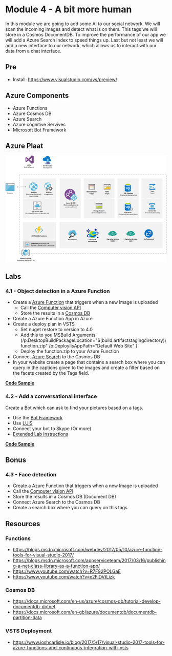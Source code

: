 # Module 4 - A bit more human #
In this module we are going to add some AI to our social network. We will scan the incoming images and detect what is on them. This tags we will store in a Cosmos DocumentDB. To improve the performance of our app we will add a Azure Search index to speed things up. Last but not least we will add a new interface to our network, which allows us to interact with our data from a chat interface.

## Pre ##
* Install: https://www.visualstudio.com/vs/preview/

## Azure Components ##
* Azure Functions
* Azure Cosmos DB
* Azure Search
* Azure cognitive Servives
* Microsoft Bot Framework

## Azure Plaat ##
![image](/Visio/lab04.png)

## Labs ##

### 4.1 - Object detection in a Azure Function ### 
* Create a [Azure Function](https://azure.microsoft.com/nl-nl/services/functions/) that triggers when a new Image is uploaded
  * Call the [Computer vision API](https://azure.microsoft.com/nl-nl/services/cognitive-services/computer-vision/)
  * Store the results in a [Cosmos DB](https://azure.microsoft.com/nl-nl/services/cosmos-db/)
* Create a Azure Function App in Azure
* Create a deploy plan in VSTS
  * Set nuget restore to version to 4.0
  * Add this to you MSBuild Arguments    
  (/p:DesktopBuildPackageLocation="$(build.artifactstagingdirectory)\function.zip" /p:DeployIisAppPath="Default Web Site" )
  * Deploy the function.zip to your Azure Function
* Connect [Azure Search](https://azure.microsoft.com/nl-nl/services/search/) to the Cosmos DB
* In your website create a page that contains a search box where you can query in the captions given to the images and create a filter based on the facets created by the Tags field.

**[Code Sample](https://github.com/OrdinaSD/AzureChallenge-Henk-Boelman/tree/Lab_4_1)**

### 4.2 - Add a conversational interface ###
Create a Bot which can ask to find your pictures based on a tags.
* Use the [Bot Framework](https://dev.botframework.com/) 
* Use [LUIS](https://azure.microsoft.com/nl-nl/services/cognitive-services/language-understanding-intelligent-service/)
* Connect your bot to Skype (Or more)
* [Extended Lab Instructions](./Building%20a%20Bot.md)

**[Code Sample](https://github.com/OrdinaSD/AzureChallenge-Henk-Boelman/tree/Lab_4_2)**

## Bonus ## 
### 4.3 - Face detection  ### 
* Create a Azure Function that triggers when a new Image is uploaded
* Call the [Computer vision API](https://azure.microsoft.com/nl-nl/services/cognitive-services/computer-vision/)
* Store the results in a Cosmos DB (Document DB)
* Connect Azure Search to the Cosmos DB
* Create a search box where you can query on this tags 

## Resources ##
### Functions ##
 * https://blogs.msdn.microsoft.com/webdev/2017/05/10/azure-function-tools-for-visual-studio-2017/
 * https://blogs.msdn.microsoft.com/appserviceteam/2017/03/16/publishing-a-net-class-library-as-a-function-app/
 * https://www.youtube.com/watch?v=R7F92POLGaE
 * https://www.youtube.com/watch?v=x2FlDVtLizk
 
### Cosmos DB ###
* https://docs.microsoft.com/en-us/azure/cosmos-db/tutorial-develop-documentdb-dotnet
* https://docs.microsoft.com/en-gb/azure/documentdb/documentdb-partition-data

### VSTS Deployment ###
* https://www.joshcarlisle.io/blog/2017/5/17/visual-studio-2017-tools-for-azure-functions-and-continuous-integration-with-vsts
